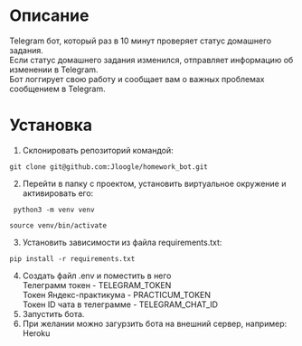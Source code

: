 # Описание
Telegram бот, который раз в 10 минут проверяет статус домашнего задания.<br>
Если статус домашнего задания изменился, отправляет информацию об изменении в Telegram.<br>
Бот логгирует свою работу и сообщает вам о важных проблемах сообщением в Telegram.
# Установка
1. Склонировать репозиторий командой:
 ```
 git clone git@github.com:Jloogle/homework_bot.git
 ```
2. Перейти в папку с проектом, установить виртуальное окружение и активировать его:
```
 python3 -m venv venv
 ```
 ```
 source venv/bin/activate
 ```
3. Установить зависимости из файла requirements.txt:
```
pip install -r requirements.txt
```
4. Создать файл .env и поместить в него <br>
Телеграмм токен - TELEGRAM_TOKEN<br>
Токен Яндекс-практикума - PRACTICUM_TOKEN<br>
Токен ID чата в телеграмме - TELEGRAM_CHAT_ID<br>
5. Запустить бота.<br>
6. При желании можно загурзить бота на внешний сервер, например: Heroku